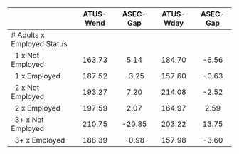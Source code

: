 
|                      |    ATUS-Wend |     ASEC-Gap |    ATUS-Wday |     ASEC-Gap |
| -------------------- | :----------: | :----------: | :----------: | :----------: |
| # Adults x Employed Status |              |              |              |              |
| &nbsp;&nbsp;1 x Not Employed |       163.73 |         5.14 |       184.70 |        -6.56 |
| &nbsp;&nbsp;1 x Employed |       187.52 |        -3.25 |       157.60 |        -0.63 |
| &nbsp;&nbsp;2 x Not Employed |       193.27 |         7.20 |       214.08 |        -2.52 |
| &nbsp;&nbsp;2 x Employed |       197.59 |         2.07 |       164.97 |         2.59 |
| &nbsp;&nbsp;3+ x Not Employed |       210.75 |       -20.85 |       203.22 |        13.75 |
| &nbsp;&nbsp;3+ x Employed |       188.39 |        -0.98 |       157.98 |        -3.60 |

